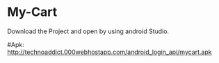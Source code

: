 # My-Cart
Download the Project and open by using android Studio.

#Apk:
http://technoaddict.000webhostapp.com/android_login_api/mycart.apk

